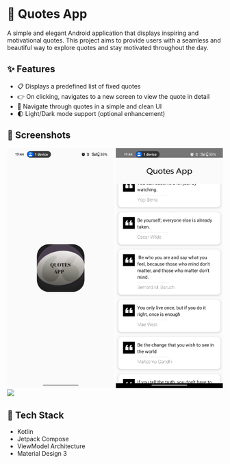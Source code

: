 # 📜 Quotes App

A simple and elegant Android application that displays inspiring and motivational quotes. This project aims to provide users with a seamless and beautiful way to explore quotes and stay motivated throughout the day.

## ✨ Features

- 📋 Displays a predefined list of fixed quotes
- 👉 On clicking, navigates to a new screen to view the quote in detail
- 🔁 Navigate through quotes in a simple and clean UI
- 🌓 Light/Dark mode support (optional enhancement)

<h2>📸 Screenshots</h2>

<p float="left">
  <img src="QuotesApp.jpeg" width="250" />
  <img src="HomePage.jpeg" width="250" />
  <img src="screenshot3.jpeg" width="250" />
</p>


## 🚀 Tech Stack
- Kotlin
- Jetpack Compose
- ViewModel Architecture
- Material Design 3
